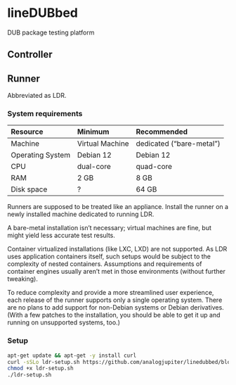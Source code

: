 # lineDUBbed

DUB package testing platform

## Controller

## Runner

Abbreviated as LDR.

### System requirements

| Resource | Minimum | Recommended |
| :-- | :-- | :-- |
| Machine | Virtual Machine | dedicated (“bare-metal”) |
| Operating System | Debian 12 | Debian 12 |
| CPU | dual-core | quad-core |
| RAM | 2 GB | 8 GB |
| Disk space | ? | 64 GB |

Runners are supposed to be treated like an appliance.
Install the runner on a newly installed machine
dedicated to running LDR.

A bare-metal installation isn’t necessary;
virtual machines are fine, but might yield less accurate test results.

Container virtualized installations (like LXC, LXD) are not supported.
As LDR uses application containers itself, such setups would be subject to the
complexity of nested containers. Assumptions and requirements of container
engines usually aren’t met in those environments (without further tweaking).

To reduce complexity and provide a more streamlined user experience,
each release of the runner supports only a single operating system.
There are no plans to add support for non-Debian systems or Debian derivatives.
(With a few patches to the installation,
you should be able to get it up and running on unsupported systems, too.)

### Setup

```sh
apt-get update && apt-get -y install curl
curl -sSLo ldr-setup.sh https://github.com/analogjupiter/linedubbed/blob/main/runner/setup.sh?raw=true
chmod +x ldr-setup.sh
./ldr-setup.sh
```
